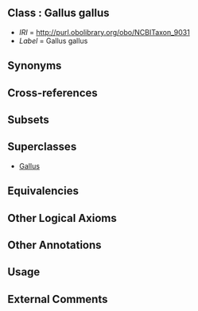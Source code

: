 
## Class : Gallus gallus

 * *IRI* = http://purl.obolibrary.org/obo/NCBITaxon_9031
 * *Label* = Gallus gallus

## Synonyms


## Cross-references


## Subsets


## Superclasses

 * [Gallus](../../NCBITaxon/30/NCBITaxon_9030.md)

## Equivalencies


## Other Logical Axioms


## Other Annotations


## Usage


## External Comments

